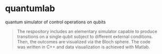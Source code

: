 # quantumlab
quantum simulator of control operations on qubits

> The respository includes an elementary simulator capable to produce transitions on a single qubit subject to different external conditions. Then, the outcomes are visualized via the Bloch sphere. The code was written in C++ and data visualization is achieved with Matlab. 
